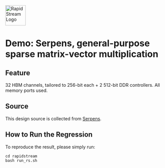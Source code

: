 <!--
Copyright (c) 2024 RapidStream Design Automation, Inc. and contributors.
All rights reserved. The contributor(s) of this file has/have agreed to the
RapidStream Contributor License Agreement.
-->

<img src="https://imagedelivery.net/AU8IzMTGgpVmEBfwPILIgw/1b565657-df33-41f9-f29e-0d539743e700/128" width="64px" alt="RapidStream Logo" />

# Demo: Serpens, general-purpose sparse matrix-vector multiplication

## Feature

32 HBM channels, tailored to 256-bit each + 2 512-bit DDR controllers. All memory ports used.

## Source

This design source is collected from [Serpens](https://github.com/UCLA-VAST/Serpens).

## How to Run the Regression

To reproduce the result, please simply run:
```
cd rapidstream
bash run_rs.sh
```
